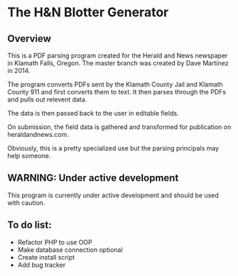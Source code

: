 The H&N Blotter Generator
=========================

Overview
--------

This is a PDF parsing program created for the Herald and News
newspaper in Klamath Falls, Oregon. The master branch was
created by Dave Martinez in 2014.

The program converts PDFs sent by the Klamath County Jail and
Klamath County 911 and first converts them to text. It then
parses through the PDFs and pulls out relevent data.

The data is then passed back to the user in editable fields.

On submission, the field data is gathered and transformed 
for publication on heraldandnews.com.

Obviously, this is a pretty specialized use but the parsing
principals may help someone. 


WARNING: Under active development
---------------------------------

This program is currently under active development and should
be used with caution.


To do list:
-----------
+ Refactor PHP to use OOP
+ Make database connection optional
+ Create install script
+ Add bug tracker